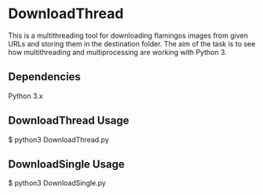 # DownloadThread

This is a multithreading tool for downloading flamingos images from given URLs and storing them in the destination folder.
The aim of the task is to see how multithreading and multiprocessing are working with Python 3.

## Dependencies

Python 3.x

## DownloadThread Usage

$ python3 DownloadThread.py

## DownloadSingle Usage

$ python3 DownloadSingle.py
